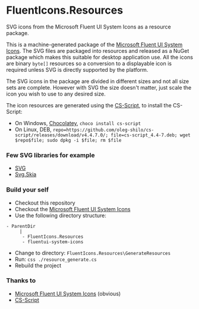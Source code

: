 # FluentIcons.Resources
SVG icons from the Microsoft Fluent UI System Icons as a resource package.

This is a machine-generated package of the [Microsoft Fluent UI System Icons](https://github.com/microsoft/fluentui-system-icons). The SVG files are packaged into resources and released as a NuGet package which makes this suitable for desktop application use. All the icons are binary `byte[]` resources so a conversion to a displayable icon is required unless SVG is directly supported by the platform.

The SVG icons in the package are divided in different sizes and not all size sets are complete. However with SVG the size doesn't matter, just scale the icon you wish to use to any desired size.

The icon resources are generated using the [CS-Script](https://github.com/oleg-shilo/cs-script), to install the CS-Script:
* On Windows, [Chocolatey](https://chocolatey.org), `choco install cs-script`
* On Linux, DEB, `repo=https://github.com/oleg-shilo/cs-script/releases/download/v4.4.7.0/; file=cs-script_4.4-7.deb; wget $repo$file; sudo dpkg -i $file; rm $file`

### Few SVG libraries for example
* [SVG](https://github.com/svg-net/SVG)
* [Svg.Skia](https://github.com/wieslawsoltes/Svg.Skia)

### Build your self
* Checkout this repository
* Checkout the [Microsoft Fluent UI System Icons](https://github.com/microsoft/fluentui-system-icons)
* Use the following directory structure:
```
- ParentDir
     |
      - FluentIcons.Resources
      - fluentui-system-icons
```
* Change to directory: `FluentIcons.Resources\GenerateResources`
* Run: `css ./resource_generate.cs`
* Rebuild the project

### Thanks to
* [Microsoft Fluent UI System Icons](https://github.com/microsoft/fluentui-system-icons) (obvious)
* [CS-Script](https://github.com/oleg-shilo/cs-script)
